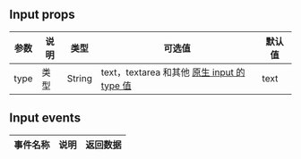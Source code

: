 ## Input props

| 参数 | 说明 | 类型 | 可选值 | 默认值 |
| - | - | - | - | - |
| type | 类型 | String | text，textarea 和其他 [原生 input 的 type 值](https://developer.mozilla.org/en-US/docs/Web/HTML/Element/input#Form_%3Cinput%3E_types) | text |

## Input events

| 事件名称 | 说明 | 返回数据 |
| - | - | - |
